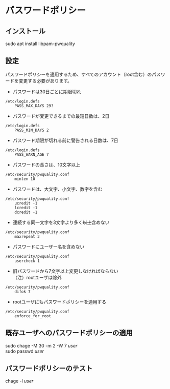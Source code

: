 # パスワードポリシー
## インストール
sudo apt install libpam-pwquality

## 設定
パスワードポリシーを適用するため、すべてのアカウント（root含む）のパスワードを変更する必要があります。

* パスワードは30日ごとに期限切れ
```
/etc/login.defs
	PASS_MAX_DAYS 29?
```

* パスワードが変更できるまでの最短日数は、2日
```
/etc/login.defs
	PASS_MIN_DAYS 2
```

* パスワード期限が切れる前に警告される日数は、7日
```
/etc/login.defs
	PASS_WARN_AGE 7
```

* パスワードの長さは、10文字以上
```
/etc/security/pwquality.conf
	minlen 10
```

* パスワードは、大文字、小文字、数字を含む
```
/etc/security/pwquality.conf
	ucredit -1
	lcredit -1
	dcredit -1
```

* 連続する同一文字を3文字より多く~~以上~~含めない
```
/etc/security/pwquality.conf
	maxrepeat 3
```

* パスワードにユーザー名を含めない
```
/etc/security/pwquality.conf
	usercheck 1
```

* 旧パスワードから7文字以上変更しなければならない  
（注）rootユーザは除外
```
/etc/security/pwquality.conf
	difok 7
```

* rootユーザにもパスワードポリシーを適用する
```
/etc/security/pwquality.conf
	enforce_for_root
```

## 既存ユーザへのパスワードポリシーの適用
sudo chage -M 30 -m 2 -W 7 _user_  
sudo passwd _user_  

## パスワードポリシーのテスト
chage -l _user_  
